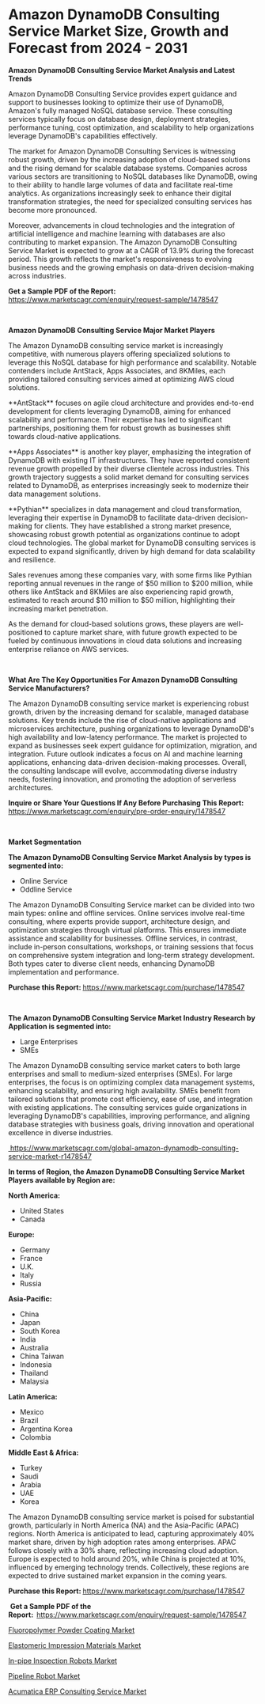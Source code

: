 <p><h1>Amazon DynamoDB Consulting Service Market Size, Growth and Forecast from 2024 - 2031</h1></p><p><strong>Amazon DynamoDB Consulting Service Market Analysis and Latest Trends</strong></p>
<p><p>Amazon DynamoDB Consulting Service provides expert guidance and support to businesses looking to optimize their use of DynamoDB, Amazon's fully managed NoSQL database service. These consulting services typically focus on database design, deployment strategies, performance tuning, cost optimization, and scalability to help organizations leverage DynamoDB's capabilities effectively.</p><p>The market for Amazon DynamoDB Consulting Services is witnessing robust growth, driven by the increasing adoption of cloud-based solutions and the rising demand for scalable database systems. Companies across various sectors are transitioning to NoSQL databases like DynamoDB, owing to their ability to handle large volumes of data and facilitate real-time analytics. As organizations increasingly seek to enhance their digital transformation strategies, the need for specialized consulting services has become more pronounced.</p><p>Moreover, advancements in cloud technologies and the integration of artificial intelligence and machine learning with databases are also contributing to market expansion. The Amazon DynamoDB Consulting Service Market is expected to grow at a CAGR of 13.9% during the forecast period. This growth reflects the market's responsiveness to evolving business needs and the growing emphasis on data-driven decision-making across industries.</p></p>
<p><strong>Get a Sample PDF of the Report:&nbsp;</strong> <a href="https://www.marketscagr.com/enquiry/request-sample/1478547?utm_campaign=1265&utm_medium=2&utm_source=Github&utm_content=ia&utm_term=28092024&utm_id=amazon-dynamodb-consulting-service">https://www.marketscagr.com/enquiry/request-sample/1478547</a></p>
<p>&nbsp;</p>
<p><strong>Amazon DynamoDB Consulting Service Major Market Players</strong></p>
<p><p>The Amazon DynamoDB consulting service market is increasingly competitive, with numerous players offering specialized solutions to leverage this NoSQL database for high performance and scalability. Notable contenders include AntStack, Apps Associates, and 8KMiles, each providing tailored consulting services aimed at optimizing AWS cloud solutions.</p><p>**AntStack** focuses on agile cloud architecture and provides end-to-end development for clients leveraging DynamoDB, aiming for enhanced scalability and performance. Their expertise has led to significant partnerships, positioning them for robust growth as businesses shift towards cloud-native applications.</p><p>**Apps Associates** is another key player, emphasizing the integration of DynamoDB with existing IT infrastructures. They have reported consistent revenue growth propelled by their diverse clientele across industries. This growth trajectory suggests a solid market demand for consulting services related to DynamoDB, as enterprises increasingly seek to modernize their data management solutions.</p><p>**Pythian** specializes in data management and cloud transformation, leveraging their expertise in DynamoDB to facilitate data-driven decision-making for clients. They have established a strong market presence, showcasing robust growth potential as organizations continue to adopt cloud technologies. The global market for DynamoDB consulting services is expected to expand significantly, driven by high demand for data scalability and resilience.</p><p>Sales revenues among these companies vary, with some firms like Pythian reporting annual revenues in the range of $50 million to $200 million, while others like AntStack and 8KMiles are also experiencing rapid growth, estimated to reach around $10 million to $50 million, highlighting their increasing market penetration.</p><p>As the demand for cloud-based solutions grows, these players are well-positioned to capture market share, with future growth expected to be fueled by continuous innovations in cloud data solutions and increasing enterprise reliance on AWS services.</p></p>
<p>&nbsp;</p>
<p><strong>What Are The Key Opportunities For Amazon DynamoDB Consulting Service Manufacturers?</strong></p>
<p><p>The Amazon DynamoDB consulting service market is experiencing robust growth, driven by the increasing demand for scalable, managed database solutions. Key trends include the rise of cloud-native applications and microservices architecture, pushing organizations to leverage DynamoDB's high availability and low-latency performance. The market is projected to expand as businesses seek expert guidance for optimization, migration, and integration. Future outlook indicates a focus on AI and machine learning applications, enhancing data-driven decision-making processes. Overall, the consulting landscape will evolve, accommodating diverse industry needs, fostering innovation, and promoting the adoption of serverless architectures.</p></p>
<p><strong>Inquire or Share Your Questions If Any Before Purchasing This Report:</strong> <a href="https://www.marketscagr.com/enquiry/pre-order-enquiry/1478547?utm_campaign=1265&utm_medium=2&utm_source=Github&utm_content=ia&utm_term=28092024&utm_id=amazon-dynamodb-consulting-service">https://www.marketscagr.com/enquiry/pre-order-enquiry/1478547</a></p>
<p>&nbsp;</p>
<p><strong>Market Segmentation</strong></p>
<p><strong>The Amazon DynamoDB Consulting Service Market Analysis by types is segmented into:</strong></p>
<p><ul><li>Online Service</li><li>Oddline Service</li></ul></p>
<p><p>The Amazon DynamoDB Consulting Service market can be divided into two main types: online and offline services. Online services involve real-time consulting, where experts provide support, architecture design, and optimization strategies through virtual platforms. This ensures immediate assistance and scalability for businesses. Offline services, in contrast, include in-person consultations, workshops, or training sessions that focus on comprehensive system integration and long-term strategy development. Both types cater to diverse client needs, enhancing DynamoDB implementation and performance.</p></p>
<p><strong>Purchase this Report:&nbsp;</strong><a href="https://www.marketscagr.com/purchase/1478547?utm_campaign=1265&utm_medium=2&utm_source=Github&utm_content=ia&utm_term=28092024&utm_id=amazon-dynamodb-consulting-service">https://www.marketscagr.com/purchase/1478547</a></p>
<p>&nbsp;</p>
<p><strong>The Amazon DynamoDB Consulting Service Market Industry Research by Application is segmented into:</strong></p>
<p><ul><li>Large Enterprises</li><li>SMEs</li></ul></p>
<p><p>The Amazon DynamoDB consulting service market caters to both large enterprises and small to medium-sized enterprises (SMEs). For large enterprises, the focus is on optimizing complex data management systems, enhancing scalability, and ensuring high availability. SMEs benefit from tailored solutions that promote cost efficiency, ease of use, and integration with existing applications. The consulting services guide organizations in leveraging DynamoDB's capabilities, improving performance, and aligning database strategies with business goals, driving innovation and operational excellence in diverse industries.</p></p>
<p><a href="https://www.marketscagr.com/global-amazon-dynamodb-consulting-service-market-r1478547?utm_campaign=1265&utm_medium=2&utm_source=Github&utm_content=ia&utm_term=28092024&utm_id=amazon-dynamodb-consulting-service">&nbsp;https://www.marketscagr.com/global-amazon-dynamodb-consulting-service-market-r1478547</a></p>
<p><strong>In terms of Region, the Amazon DynamoDB Consulting Service Market Players available by Region are:</strong></p>
<p>
    <p> <strong> North America: </strong>
        <ul>
            <li>United States</li>
            <li>Canada</li>
        </ul>
        </p> 
    <p> <strong> Europe: </strong>
        <ul>
            <li>Germany</li>
            <li>France</li>
            <li>U.K.</li>
            <li>Italy</li>
            <li>Russia</li>
        </ul>
        </p> 
    <p> <strong> Asia-Pacific: </strong>
        <ul>
            <li>China</li>
            <li>Japan</li>
            <li>South Korea</li>
            <li>India</li>
            <li>Australia</li>
            <li>China Taiwan</li>
            <li>Indonesia</li>
            <li>Thailand</li>
            <li>Malaysia</li>
        </ul>
        </p> 
    <p> <strong> Latin America: </strong>
        <ul>
            <li>Mexico</li>
            <li>Brazil</li>
            <li>Argentina Korea</li>
            <li>Colombia</li>
        </ul>
        </p> 
    <p> <strong> Middle East & Africa: </strong>
        <ul>
            <li>Turkey</li>
            <li>Saudi</li>
            <li>Arabia</li>
            <li>UAE</li>
            <li>Korea</li>
        </ul>
    </p>
    </p>
<p><p>The Amazon DynamoDB consulting service market is poised for substantial growth, particularly in North America (NA) and the Asia-Pacific (APAC) regions. North America is anticipated to lead, capturing approximately 40% market share, driven by high adoption rates among enterprises. APAC follows closely with a 30% share, reflecting increasing cloud adoption. Europe is expected to hold around 20%, while China is projected at 10%, influenced by emerging technology trends. Collectively, these regions are expected to drive sustained market expansion in the coming years.</p></p>
<p><strong>Purchase this Report: </strong><a href="https://www.marketscagr.com/purchase/1478547?utm_campaign=1265&utm_medium=2&utm_source=Github&utm_content=ia&utm_term=28092024&utm_id=amazon-dynamodb-consulting-service">https://www.marketscagr.com/purchase/1478547</a></p>
<p>&nbsp;<strong>Get a Sample PDF of the Report:&nbsp;&nbsp;</strong><a href="https://www.marketscagr.com/enquiry/request-sample/1478547?utm_campaign=1265&utm_medium=2&utm_source=Github&utm_content=ia&utm_term=28092024&utm_id=amazon-dynamodb-consulting-service">https://www.marketscagr.com/enquiry/request-sample/1478547</a></p>
<p><strong></strong></p>
<p><p><a href="https://www.linkedin.com/pulse/fluoropolymer-powder-coating-market-size-share-growth-analysis-e1hvc?utm_campaign=1265&utm_medium=2&utm_source=Github&utm_content=ia&utm_term=28092024&utm_id=amazon-dynamodb-consulting-service">Fluoropolymer Powder Coating Market</a></p><p><a href="https://www.linkedin.com/pulse/emerging-opportunities-challenges-global-elastomeric-impression-ymjvc?utm_campaign=1265&utm_medium=2&utm_source=Github&utm_content=ia&utm_term=28092024&utm_id=amazon-dynamodb-consulting-service">Elastomeric Impression Materials Market</a></p><p><a href="https://issuu.com/reportprime-2/docs/in-pipe-inspection-robots-market-si_aa8e0506af6f5a?utm_campaign=1265&utm_medium=2&utm_source=Github&utm_content=ia&utm_term=28092024&utm_id=amazon-dynamodb-consulting-service">In-pipe Inspection Robots Market</a></p><p><a href="https://issuu.com/reportprime-2/docs/pipeline-robot-market-size-2030.ppt_f6d729c1fd329b?utm_campaign=1265&utm_medium=2&utm_source=Github&utm_content=ia&utm_term=28092024&utm_id=amazon-dynamodb-consulting-service">Pipeline Robot Market</a></p><p><a href="https://github.com/RoccoManning/Market-Research-Report-List-7/blob/main/acumatica-erp-consulting-service-market.md?utm_campaign=1265&utm_medium=2&utm_source=Github&utm_content=ia&utm_term=28092024&utm_id=amazon-dynamodb-consulting-service">Acumatica ERP Consulting Service Market</a></p></p>